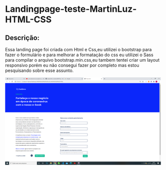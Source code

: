 # Landingpage-teste-MartinLuz-HTML-CSS
## Descrição:

Essa landing page foi criada com Html e Css,eu utilizei o bootstrap para fazer o formulário e para melhorar a formatação do css eu utilizei o Sass para compilar o arquivo bootstrap.min.css,eu tambem tentei criar um layout responsivo porém eu não consegui fazer por completo mas estou pesquisando sobre esse assunto. 


![Landingpage.png](https://github.com/evandroid95/Projeto-landingpage-MartinLuz-Html-Css-/blob/master/imagem%20Landingpage.png)
